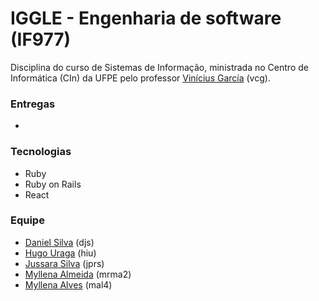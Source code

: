 <h1><b>IGGLE -  Engenharia de software (IF977)</b></h1>

Disciplina do curso de Sistemas de Informação, ministrada no Centro de Informática (CIn) da UFPE pelo professor <a href="https://github.com/vinicius3w">Vinícius García</a> (vcg).

<h3><b>Entregas</b></h3>
<ul>
    <li></li>
</ul>

<h3><b>Tecnologias</b></h3>
<ul>
    <li>Ruby</li>
    <li>Ruby on Rails</li>
    <li>React</li>
</ul>

<h3>Equipe</h3>
<ul>
    <li><a href="https://github.com/shirubadan">Daniel Silva</a> (djs)</li>
    <li><a href="https://github.com/hugouraga">Hugo Uraga</a> (hiu)</li>
    <li><a href="https://github.com/jussararodrigues">Jussara Silva</a> (jprs)</li>
    <li><a href="https://github.com/MyllenaAlmeida">Myllena Almeida</a> (mrma2)</li>
    <li><a href="https://github.com/myllenaalves">Myllena Alves</a> (mal4)</li> 
</ul>

